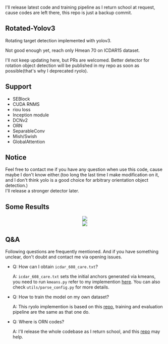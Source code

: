 I'll release latest code and training pipeline as I return school at request, cause codes are left there, this repo is just a backup commit.

## Rotated-Yolov3
Rotating target detection implemented with yolov3.

Not good enough yet, reach only Hmean 70 on ICDAR15 dataset. 

I'll not keep updating here, but PRs are welcomed. Better detector for rotation object detection will be published in my repo as soon as possible(that's why I deprecated ryolo). 

## Support 
* SEBlock  
* CUDA RNMS  
* riou loss  
* Inception module  
* DCNv2  
* ORN  
* SeparableConv
* Mish/Swish
* GlobalAttention

## Notice  
Feel free to contact me if you have any question when use this code, cause maybe I don't know either.(too long the last time I make modification on it, and I don't think yolo is a good choice for arbitrary orientation object detection.)  
I'll release a stronger detector later.  


## Some Results
<div align=center><img  src="https://github.com/ming71/rotate-yolo/blob/master/1.jpg"/></div>
<div align=center><img  src="https://github.com/ming71/rotate-yolo/blob/master/2.jpg"/></div>

## Q&A

Following questions are frequently mentioned. And if you have something unclear, don't doubt and contact me via  opening issues. 

* Q: How can I obtain  `icdar_608_care.txt`?

  A: `icdar_608_care.txt` sets the initial anchors generated via kmeans, you need to run `kmeans.py` refer to my implemention  [here](https://github.com/ming71/toolbox/blob/master/kmeans.py). You can also check `utils/parse_config.py` for more details.

* Q: How to train the model on my own dataset?

  A: This ryolo implemention is based on this [repo](https://github.com/ultralytics/yolov3),  training and evaluation pipeline are the same as that one do.

* Q: Where is ORN codes?

  A: I'll release the whole codebase as I return school, and this [repo](https://github.com/ming71/CUDA/tree/master/ORN) may help.

